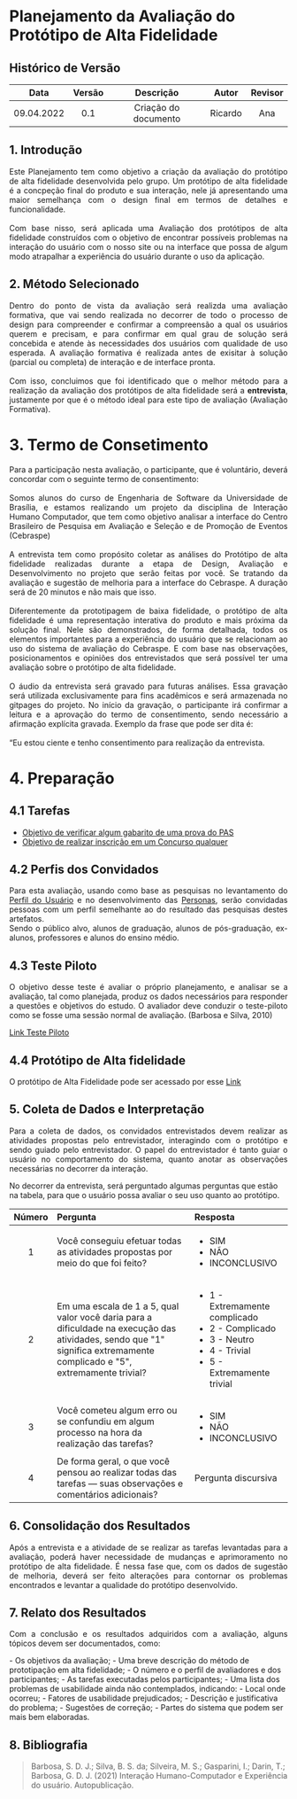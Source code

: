 # Planejamento da Avaliação do Protótipo de Alta Fidelidade

## Histórico de Versão

|    Data    | Versão |      Descrição       |  Autor  |   Revisor    |
| :--------: | :----: | :------------------: | :-----: | :----------: |
| 09.04.2022 |  0.1   | Criação do documento | Ricardo | Ana |

## 1. Introdução
<p style="text-align: justify;">Este Planejamento tem como objetivo a criação da avaliação do protótipo de alta fidelidade desenvolvida pelo grupo. Um protótipo de alta fidelidade é a concpeção final do produto e sua interação, nele já apresentando uma maior semelhança com o design final em termos de detalhes e funcionalidade. 
<br>
<br>
Com base nisso, será aplicada uma Avaliação dos protótipos de alta fidelidade construídos com o objetivo de encontrar possíveis problemas na interação do usuário com o nosso site ou na interface que possa de algum modo atrapalhar a experiência do usuário durante o uso da aplicação.</p>

## 2. Método Selecionado
<p style="text-align: justify;">Dentro do ponto de vista da avaliação será realizda uma avaliação formativa, que vai sendo realizada no decorrer de todo o processo de design para compreender e confirmar a compreensão a qual os usuários querem e precisam, e para confirmar em qual grau de solução será concebida e atende às necessidades dos usuários com qualidade de uso esperada. A avaliação formativa é realizada antes de exisitar à solução (parcial ou completa) de interação e de interface pronta.
<br>
<br>
Com isso, concluimos que foi identificado que o melhor método para a realização da avaliação dos protótipos de alta fidelidade será a <strong>entrevista</strong>, justamente por que é o método ideal para este tipo de avaliação (Avaliação Formativa).
</p>


# 3. Termo de Consetimento

<p style="text-align: justify;">Para a participação nesta avaliação, o participante, que é voluntário, deverá concordar com o seguinte termo de consentimento: 
<br>
<br>
Somos alunos do curso de Engenharia de Software da Universidade de
Brasília, e estamos realizando um projeto da disciplina de Interação
Humano Computador, que tem como objetivo analisar a interface do
Centro Brasileiro de Pesquisa em Avaliação e Seleção e de Promoção de
Eventos (Cebraspe)
<br>
<br>
A entrevista tem como propósito coletar as análises do Protótipo de alta
fidelidade realizadas durante a etapa de Design, Avaliação e
Desenvolvimento no projeto que serão feitas por você. Se tratando da
avaliação e sugestão de melhoria para a interface do Cebraspe. A duração
será de 20 minutos e não mais que isso.
<br>
<br>
Diferentemente da prototipagem de baixa fidelidade, o protótipo de alta
fidelidade é uma representação interativa do produto e mais próxima da
solução final. Nele são demonstrados, de forma detalhada, todos os
elementos importantes para a experiência do usuário que se relacionam
ao uso do sistema de avaliação do Cebraspe. E com base nas observações,
posicionamentos e opiniões dos entrevistados que será possível ter uma
avaliação sobre o protótipo de alta fidelidade.
<br>
<br>
O áudio da entrevista será gravado para futuras análises. Essa gravação será
utilizada exclusivamente para fins acadêmicos e será armazenada no
gitpages do projeto. No início da gravação, o participante irá confirmar a
leitura e a aprovação do termo de consentimento, sendo necessário a
afirmação explícita gravada. Exemplo da frase que pode ser dita é:
<br>
<br>
“Eu estou ciente e tenho consentimento para realização da entrevista.
</p>

# 4. Preparação

## 4.1 Tarefas

* [Objetivo de verificar algum gabarito de uma prova do PAS](https://interacao-humano-computador.github.io/2021.2-Cebraspe/Análise_de_requisitos/Análise_de_tarefas/CTT/)
* [Objetivo de realizar inscrição em um Concurso qualquer](https://interacao-humano-computador.github.io/2021.2-Cebraspe/Análise_de_requisitos/Análise_de_tarefas/HTA/)

## 4.2 Perfis dos Convidados 

<p style="text-align: justify;">Para esta avaliação, usando como base as pesquisas no levantamento do <a href = "https://interacao-humano-computador.github.io/2021.2-Cebraspe/Análise_de_requisitos/Perfil_do_usuario/perfil_do_usuario/">Perfil do Usuário</a> e no desenvolvimento das <a href = "https://interacao-humano-computador.github.io/2021.2-Cebraspe/Análise_de_requisitos/Personas/personas/">Personas</a>, serão convidadas pessoas com um perfil semelhante ao do resultado das pesquisas destes artefatos. <br> Sendo o público alvo, alunos de graduação, alunos de pós-graduação, ex-alunos, professores e alunos do ensino médio.</p>

## 4.3 Teste Piloto

<p style="text-align: justify;">O objetivo desse teste é avaliar o próprio planejamento, e analisar se a avaliação, tal como planejada, produz os dados necessários para responder a questões e objetivos do estudo. O avaliador deve conduzir o teste-piloto como se fosse uma sessão normal de avaliação. (Barbosa e Silva, 2010)</p>

<a href = "https://interacao-humano-computador.github.io/2021.2-Cebraspe/Avalia%C3%A7%C3%A3o_desenvolvimento/Nivel3/teste_piloto/">Link Teste Piloto</a>

## 4.4 Protótipo de Alta fidelidade

O protótipo de Alta Fidelidade pode ser acessado por esse <a href = "https://interacao-humano-computador.github.io/2021.2-Cebraspe/Avaliação_desenvolvimento/Nivel3/prototipo_alta_fidelidade/">Link</a>


## 5. Coleta de Dados e Interpretação 

<p style="text-align: justify;">Para a coleta de dados, os convidados entrevistados devem realizar as atividades propostas pelo entrevistador, interagindo com o protótipo e sendo guiado pelo entrevistador. O papel do entrevistador é tanto guiar o usuário no comportamento do sistema, quanto anotar as observações necessárias no decorrer da interação.

No decorrer da entrevista, será perguntado algumas perguntas que estão na tabela, para que o usuário possa avaliar o seu uso quanto ao protótipo.</p>

| Número | Pergunta | Resposta |
|:--:|:---|:---|
| 1 | Você conseguiu efetuar todas as atividades propostas por meio do que foi feito? | <ul> <li> SIM</li> <li>NÃO </li> <li> INCONCLUSIVO</li> </ul> |
| 2 | Em uma escala de 1 a 5, qual valor você daria para a dificuldade na execução das atividades, sendo que "1" significa extremamente complicado e "5", extremamente trivial? | <ul> <li>1 - Extremamente complicado<li>2 - Complicado<li>3 - Neutro<li>4 - Trivial<li>5 - Extremamente trivial</ul> |
| 3 | Você cometeu algum erro ou se confundiu em algum processo na hora da realização das tarefas? | <ul> <li> SIM</li> <li>  NÃO </li> <li> INCONCLUSIVO </li> </ul> |
| 4 | De forma geral, o que você pensou ao realizar todas das tarefas — suas observações e comentários adicionais? | Pergunta discursiva |

## 6. Consolidação dos Resultados

<p style="text-align: justify;">Após a entrevista e a atividade de se realizar as tarefas levantadas para a avaliação, poderá haver necessidade de mudanças e aprimoramento no protótipo de alta fidelidade. É nessa fase que, com os dados de sugestão de melhoria, deverá ser feito alterações para contornar os problemas encontrados e levantar a qualidade do protótipo desenvolvido.</p>

## 7. Relato dos Resultados

<p style="text-align: justify;">Com a conclusão e os resultados adquiridos com a avaliação, alguns tópicos devem ser documentados, como:</p>
- Os objetivos da avaliação;
- Uma breve descrição do método de prototipação em alta fidelidade;
- O número e o perfil de avaliadores e dos participantes;
- As tarefas executadas pelos participantes;
- Uma lista dos problemas de usabilidade ainda não contemplados, indicando:
    - Local onde ocorreu;
    - Fatores de usabilidade prejudicados;
    - Descrição e justificativa do problema;
    - Sugestões de correção;
    - Partes do sistema que podem ser mais bem elaboradas.


## 8. Bibliografia

>Barbosa, S. D. J.; Silva, B. S. da; Silveira, M. S.; Gasparini, I.; Darin, T.; Barbosa, G. D. J. (2021) Interação Humano-Computador e Experiência do usuário. Autopublicação.